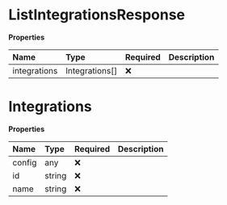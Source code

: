 # ListIntegrationsResponse

**Properties**

| Name         | Type           | Required | Description |
| :----------- | :------------- | :------- | :---------- |
| integrations | Integrations[] | ❌       |             |

# Integrations

**Properties**

| Name   | Type   | Required | Description |
| :----- | :----- | :------- | :---------- |
| config | any    | ❌       |             |
| id     | string | ❌       |             |
| name   | string | ❌       |             |
